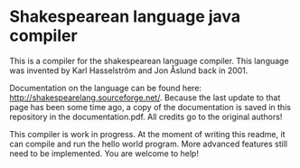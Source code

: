 # Shakespearean language java compiler

This is a compiler for the shakespearean language compiler. 
This language was invented by Karl Hasselström  and Jon Åslund back in 2001. 
  
Documentation on the language can be found here: http://shakespearelang.sourceforge.net/. Because the last update to that page has been some time ago, a copy of the documentation is saved in this repository in the documentation.pdf. All credits go to the original authors!

This compiler is work in progress. At the moment of writing this readme, it can compile and run the hello world program. More advanced features still need to be implemented. You are welcome to help!

